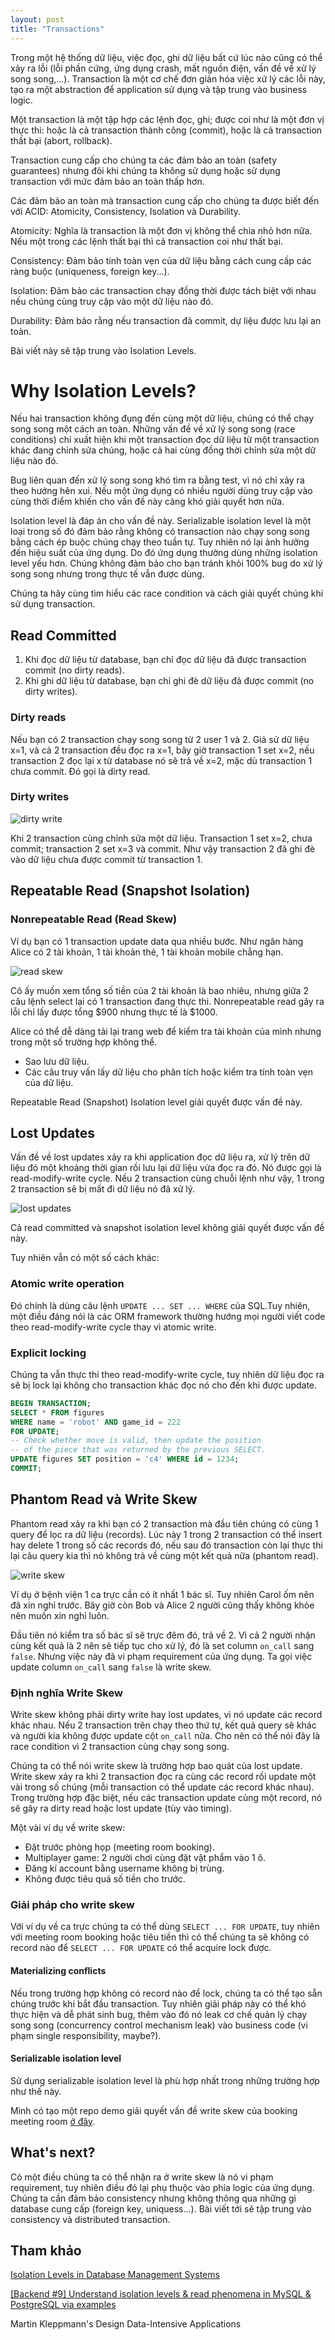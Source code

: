 ```yaml
---
layout: post
title: "Transactions"
---
```


Trong một hệ thống dữ liệu, việc đọc, ghi dữ liệu bất cứ lúc nào cũng có thể xảy ra lỗi (lỗi phần cứng, ứng dụng crash, mất nguồn điện, vấn đề về xử lý song song,...). Transaction là một cơ chế đơn giản hóa việc xử lý các lỗi này, tạo ra một abstraction để application sử dụng và tập trung vào business logic.

Một transaction là một tập hợp các lệnh đọc, ghi; được coi như là một đơn vị thực thi: hoặc là cả transaction thành công (commit), hoặc là cả transaction thất bại (abort, rollback).

Transaction cung cấp cho chúng ta các đảm bảo an toàn (safety guarantees) nhưng đôi khi chúng ta không sử dụng hoặc sử dụng transaction với mức đảm bảo an toàn thấp hơn.

Các đảm bảo an toàn mà transaction cung cấp cho chúng ta được biết đến với ACID: Atomicity, Consistency, Isolation và Durability.

Atomicity: Nghĩa là transaction là một đơn vị không thể chia nhỏ hơn nữa. Nếu một trong các lệnh thất bại thì cả transaction coi như thất bại.

Consistency: Đảm bảo tính toàn vẹn của dữ liệu bằng cách cung cấp các ràng buộc (uniqueness, foreign key...).

Isolation: Đảm bảo các transaction chạy đồng thời được tách biệt với nhau nếu chúng cùng truy cập vào một dữ liệu nào đó.

Durability: Đảm bảo rằng nếu transaction đã commit, dự liệu được lưu lại an toàn.

Bài viết này sẽ tập trung vào Isolation Levels.

# Why Isolation Levels?

Nếu hai transaction không đụng đến cùng một dữ liệu, chúng có thể chạy song song một cách an toàn. Những vấn đề về xử lý song song (race conditions) chỉ xuất hiện khi một transaction đọc dữ liệu từ một transaction khác đang chỉnh sửa chúng, hoặc cả hai cùng đồng thời chỉnh sửa một dữ liệu nào đó.

Bug liên quan đến xử lý song song khó tìm ra bằng test, vì nó chỉ xảy ra theo hướng hên xui. Nếu một ứng dụng có nhiều người dùng truy cập vào cùng thời điểm khiến cho vấn đề này càng khó giải quyết hơn nữa.

Isolation level là đáp án cho vấn đề này. Serializable isolation level là một loại trong số đó đảm bảo rằng không có transaction nào chạy song song bằng cách ép buộc chúng chạy theo tuần tự. Tuy nhiên nó lại ảnh hưởng đến hiệu suất của ứng dụng. Do đó ứng dụng thường dùng những isolation level yếu hơn. Chúng không đảm bảo cho bạn tránh khỏi 100% bug do xử lý song song nhưng trong thực tế vẫn được dùng.

Chúng ta hãy cùng tìm hiểu các race condition và cách giải quyết chúng khi sử dụng transaction.

## Read Committed

1. Khi đọc dữ liệu từ database, bạn chỉ đọc dữ liệu đã được transaction commit (no dirty reads).
2. Khi ghi dữ liệu từ database, bạn chỉ ghi đè dữ liệu đã được commit (no dirty writes).

### Dirty reads

Nếu bạn có 2 transaction chạy song song từ 2 user 1 và 2. Giả sử dữ liệu x=1, và cả 2 transaction đều đọc ra x=1, bây giờ transaction 1 set x=2, nếu transaction 2 đọc lại x từ database nó sẽ trả về x=2, mặc dù transaction 1 chưa commit. Đó gọi là dirty read.

### Dirty writes

![dirty write](/images/posts/2022-04-12-transactions/dirty-write.png)

Khi 2 transaction cùng chỉnh sửa một dữ liệu. Transaction 1 set x=2, chưa commit; transaction 2 set x=3 và commit. Như vậy transaction 2 đã ghi đè vào dữ liệu chưa được commit từ transaction 1.

## Repeatable Read (Snapshot Isolation)

### Nonrepeatable Read (Read Skew)

Ví dụ bạn có 1 transaction update data qua nhiều bước.
Như ngân hàng Alice có 2 tài khoản, 1 tài khoản thẻ, 1 tài khoản mobile chẳng hạn.

![read skew](/images/posts/2022-04-12-transactions/read-skew.png)

Cô ấy muốn xem tổng số tiền của 2 tài khoản là bao nhiêu, nhưng giữa 2 câu lệnh select lại có 1 transaction đang thực thi. Nonrepeatable read gây ra lỗi chỉ lấy được tổng $900 nhưng thực tế là $1000.

Alice có thể dễ dàng tải lại trang web để kiểm tra tài khoản của mình nhưng trong một số trường hợp không thể.

- Sao lưu dữ liệu.
- Các câu truy vấn lấy dữ liệu cho phân tích hoặc kiểm tra tính toàn vẹn của dữ liệu.

Repeatable Read (Snapshot) Isolation level giải quyết được vấn đề này.

## Lost Updates

Vấn đề về lost updates xảy ra khi application đọc dữ liệu ra, xử lý trên dữ liệu đó một khoảng thời gian rồi lưu lại dữ liệu vừa đọc ra đó. Nó được gọi là read-modify-write cycle. Nếu 2 transaction cùng chuỗi lệnh như vậy, 1 trong 2 transaction sẽ bị mất đi dữ liệu nó đã xử lý.

![lost updates](/images/posts/2022-04-12-transactions/lost-updates.png)

Cả read committed và snapshot isolation level không giải quyết được vấn đề này.

Tuy nhiên vẫn có một số cách khác:

### Atomic write operation

Đó chính là dùng câu lệnh `UPDATE ... SET ... WHERE` của SQL.Tuy nhiên, một điều đáng nói là các ORM framework thường hướng mọi người viết code theo read-modify-write cycle thay vì atomic write.

### Explicit locking

Chúng ta vẫn thực thi theo read-modify-write cycle, tuy nhiên dữ liệu đọc ra sẽ bị lock lại không cho transaction khác đọc nó cho đến khi được update.

```sql
BEGIN TRANSACTION;
SELECT * FROM figures
WHERE name = 'robot' AND game_id = 222
FOR UPDATE;
-- Check whether move is valid, then update the position
-- of the piece that was returned by the previous SELECT.
UPDATE figures SET position = 'c4' WHERE id = 1234;
COMMIT;
```

## Phantom Read và Write Skew

Phantom read xảy ra khi bạn có 2 transaction mà đầu tiên chúng có cùng 1 query để lọc ra dữ liệu (records). Lúc này 1 trong 2 transaction có thể insert hay delete 1 trong số các records đó, nếu sau đó transaction còn lại thực thi lại câu query kia thì nó không trả về cùng một kết quả nữa (phantom read).

![write skew](/images/posts/2022-04-12-transactions/write-skew.png)

Ví dụ ở bệnh viện 1 ca trực cần có ít nhất 1 bác sĩ. Tuy nhiên Carol ốm nên đã xin nghỉ trước. Bây giờ còn Bob và Alice 2 người cũng thấy không khỏe nên muốn xin nghỉ luôn.

Đầu tiên nó kiểm tra số bác sĩ sẽ trực đêm đó, trả về 2. Vì cả 2 người nhận cùng kết quả là 2 nên sẽ tiếp tục cho xử lý, đó là set column `on_call` sang `false`. Nhưng việc này đã vi phạm requirement của ứng dụng. Ta gọi việc update column `on_call` sang `false` là write skew.

### Định nghĩa Write Skew

Write skew không phải dirty write hay lost updates, vì nó update các record khác nhau. Nếu 2 transaction trên chạy theo thứ tự, kết quả query sẽ khác và người kia không được update cột `on_call` nữa. Cho nên có thể nói đây là race condition vì 2 transaction cùng chạy song song.

Chúng ta có thể nói write skew là trường hợp bao quát của lost update. Write skew xảy ra khi 2 transaction đọc ra cùng các record rồi update một vài trong số chúng (mỗi transaction có thể update các record khác nhau). Trong trường hợp đặc biệt, nếu các transaction update cùng một record, nó sẽ gây ra dirty read hoặc lost update (tùy vào timing).

Một vài ví dụ về write skew:
- Đặt trước phòng họp (meeting room booking).
- Multiplayer game: 2 người chơi cùng đặt vật phẩm vào 1 ô.
- Đăng kí account bằng username không bị trùng.
- Không được tiêu quá số tiền cho trước.

### Giải pháp cho write skew

Với ví dụ về ca trực chúng ta có thể dùng `SELECT ... FOR UPDATE`, tuy nhiên với meeting room booking hoặc tiêu tiền thì có thể chúng ta sẽ không có record nào để `SELECT ... FOR UPDATE` có thể acquire lock được.

#### Materializing conflicts

Nếu trong trường hợp không có record nào để lock, chúng ta có thể tạo sẵn chúng trước khi bắt đầu transaction. Tuy nhiên giải pháp này có thể khó thực hiện và dễ phát sinh bug, thêm vào đó nó leak cơ chế quản lý chạy song song (concurrency control mechanism leak) vào business code (vi phạm single responsibility, maybe?).

#### Serializable isolation level

Sử dụng serializable isolation level là phù hợp nhất trong những trường hợp như thế này.

Mình có tạo một repo demo giải quyết vấn đề write skew của booking meeting room [ở đây](https://github.com/mozartilize/db-isolation-level-demo).

## What's next?

Có một điều chúng ta có thể nhận ra ở write skew là nó vi phạm requirement, tuy nhiên điều đó lại phụ thuộc vào phía logic của ứng dụng. Chúng ta cần đảm bảo consistency nhưng không thông qua những gì database cung cấp (foreign key, uniquess...). Bài viết tới sẽ tập trung vào consistency và distributed transaction.

## Tham khảo

[Isolation Levels in Database Management Systems](https://www.youtube.com/watch?v=-gxyut1VLcs)

[[Backend #9] Understand isolation levels & read phenomena in MySQL & PostgreSQL via examples](https://www.youtube.com/watch?v=4EajrPgJAk0)

Martin Kleppmann's Design Data-Intensive Applications
